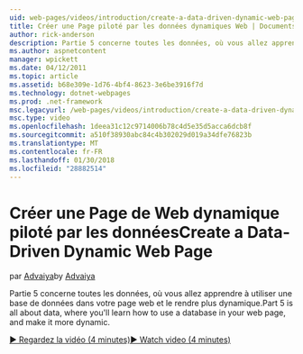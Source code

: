 ```yaml
---
uid: web-pages/videos/introduction/create-a-data-driven-dynamic-web-page
title: Créer une Page piloté par les données dynamiques Web | Documents Microsoft
author: rick-anderson
description: Partie 5 concerne toutes les données, où vous allez apprendre à utiliser une base de données dans votre page web et le rendre plus dynamique.
ms.author: aspnetcontent
manager: wpickett
ms.date: 04/12/2011
ms.topic: article
ms.assetid: b68e309e-1d76-4bf4-8623-3e6be3916f7d
ms.technology: dotnet-webpages
ms.prod: .net-framework
msc.legacyurl: /web-pages/videos/introduction/create-a-data-driven-dynamic-web-page
msc.type: video
ms.openlocfilehash: 1deea31c12c9714006b78c4d5e35d5acca6dcb8f
ms.sourcegitcommit: a510f38930abc84c4b302029d019a34dfe76823b
ms.translationtype: MT
ms.contentlocale: fr-FR
ms.lasthandoff: 01/30/2018
ms.locfileid: "28882514"
---
```

<a name="create-a-data-driven-dynamic-web-page"></a><span data-ttu-id="1c25e-103">Créer une Page de Web dynamique piloté par les données</span><span class="sxs-lookup"><span data-stu-id="1c25e-103">Create a Data-Driven Dynamic Web Page</span></span>
====================
<span data-ttu-id="1c25e-104">par [Advaiya](https://twitter.com/Advaiyasolns)</span><span class="sxs-lookup"><span data-stu-id="1c25e-104">by [Advaiya](https://twitter.com/Advaiyasolns)</span></span>

<span data-ttu-id="1c25e-105">Partie 5 concerne toutes les données, où vous allez apprendre à utiliser une base de données dans votre page web et le rendre plus dynamique.</span><span class="sxs-lookup"><span data-stu-id="1c25e-105">Part 5 is all about data, where you'll learn how to use a database in your web page, and make it more dynamic.</span></span>

[<span data-ttu-id="1c25e-106">&#9654; Regardez la vidéo (4 minutes)</span><span class="sxs-lookup"><span data-stu-id="1c25e-106">&#9654; Watch video (4 minutes)</span></span>](https://channel9.msdn.com/Blogs/ASP-NET-Site-Videos/create-a-data-driven-dynamic-web-page)

